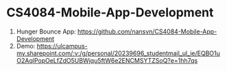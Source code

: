 # CS4084-Mobile-App-Development

1.	Hunger Bounce App: 
https://github.com/nansvn/CS4084-Mobile-App-Development
2.	Demo:
https://ulcampus-my.sharepoint.com/:v:/g/personal/20239696_studentmail_ul_ie/EQBO1uO2AqlPopOeLfZdO5UBWjqu5ftW6e2ENCMSYTZSoQ?e=1hh7qs
